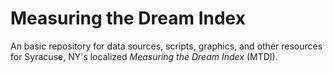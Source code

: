# Measuring the Dream Index

An basic repository for data sources, scripts, graphics, and other resources for Syracuse, NY's localized *Measuring the Dream Index* (MTDI).
